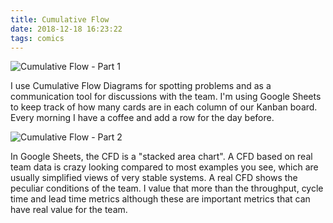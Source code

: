 ```yaml
---
title: Cumulative Flow
date: 2018-12-18 16:23:22
tags: comics
---
```


![Cumulative Flow - Part 1](/images/cumulative-flow-pt1.jpg)

I use Cumulative Flow Diagrams for spotting problems and as a communication tool for discussions with the team. I'm using Google Sheets to keep track of how many cards are in each column of our Kanban board. Every morning I have a coffee and add a row for the day before.

![Cumulative Flow - Part 2](/images/cumulative-flow-pt2.jpg)

In Google Sheets, the CFD is a "stacked area chart". A CFD based on real team data is crazy looking compared to most examples you see, which are usually simplified views of very stable systems. A real CFD shows the peculiar conditions of the team. I value that more than the throughput, cycle time and lead time metrics although these are important metrics that can have real value for the team.
